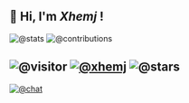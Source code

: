 ## 👋 Hi, I'm _Xhemj_ !

![@stats](https://github-readme-stats.vercel.app/api?username=xhemj&show_icons=true)
![@contributions](https://ghchart.rshah.org/xhemj)


![@visitor](https://visitor-badge.glitch.me/badge?page_id=xhemj.xhemj)
[![@xhemj](https://img.shields.io/badge/-xhemj-black?style=flat-square&logo=github)](https://github.com/xhemj)
![@stars](https://img.shields.io/github/stars/xhemj?style=flat-square)
---
[![@chat](https://chat.getloli.com/room/@xhemj-github-readme/svg?title=xhemj&theme=light)](https://chat.getloli.com/room/@xhemj-github-readme?title=xhemj)
